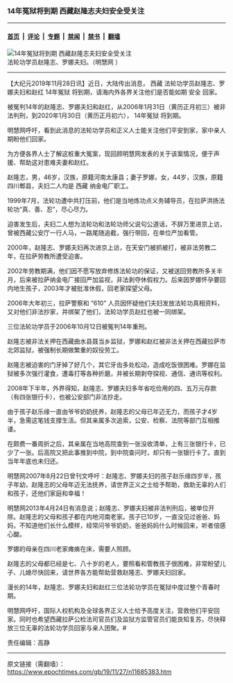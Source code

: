 ### 14年冤狱将到期 西藏赵隆志夫妇安全受关注

---

#### [首页](../../../..?n11685383) &nbsp;|&nbsp; [评论](../../../../../epoch-comment?n11685383) &nbsp;|&nbsp; [专题](../../../../../epoch-special?n11685383) &nbsp;|&nbsp; [禁闻](../../../../../epoch-news?n11685383) &nbsp;|&nbsp; [禁书](../../../../../books?n11685383) &nbsp;|&nbsp; [翻墙](https://github.com/gfw-breaker/nogfw/blob/master/README.md?n11685383)


<div><img alt="14年冤狱将到期 西藏赵隆志夫妇安全受关注" class="attachment-djy_600_400 size-djy_600_400 wp-post-image" src="https://i.epochtimes.com/assets/uploads/2019/11/Screen-Shot-2019-11-27-at-2.37.19-PM-600x400.png"/>
<div class="caption">
 法轮功学员赵隆志、罗娜夫妇。（明慧网
）
</div></div><hr/><div class="post_content" id="artbody" itemprop="articleBody">
 <!-- article content begin -->
 <p>
  【大纪元2019年11月28日讯】近日，大陆传出消息，
  <ok href="https://www.epochtimes.com/gb/tag/%E8%A5%BF%E8%97%8F.html">
   西藏
  </ok>
  法轮功学员赵隆志、罗娜夫妇和赵红
  <ok href="https://www.epochtimes.com/gb/tag/14%E5%B9%B4%E5%86%A4%E7%8B%B1.html">
   14年冤狱
  </ok>
  将到期，请海内外各界关注他们是否能如期
  <ok href="https://www.epochtimes.com/gb/tag/%E5%AE%89%E5%85%A8.html">
   安全
  </ok>
  回家。
 </p>
 <p class="p2">
  <span class="s1">
   被冤判14年的赵隆志、罗娜夫妇和赵红，从2006年1月31日（黄历正月初三）被非法判刑，到2020年1月30日（黄历正月初六），
   <ok href="https://www.epochtimes.com/gb/tag/14%E5%B9%B4%E5%86%A4%E7%8B%B1.html">
    14年冤狱
   </ok>
   将到期。
  </span>
 </p>
 <p class="p2">
  <span class="s1">
   明慧网呼吁，看到此消息的法轮功学员和正义人士能关注他们平安到家，家中亲人期盼他们回家。
  </span>
 </p>
 <p class="p4">
  <span class="s1">
   为方便各界人士了解这桩重大冤案，现回顾明慧网发表的关于该案情况，便于声援、帮助这对患难夫妻和赵红。
  </span>
 </p>
 <p class="p4">
  <span class="s1">
   赵隆志，男，46岁，汉族，原籍河南太康县；妻子罗娜，女，44岁，汉族，原籍四川郫县，夫妇二人均是
   <ok href="https://www.epochtimes.com/gb/tag/%E8%A5%BF%E8%97%8F.html">
    西藏
   </ok>
   纳金电厂职工。
  </span>
 </p>
 <p class="p4">
  <span class="s1">
   1999年7月，法轮功遭中共打压前，他们是当地炼功点义务辅导员，在拉萨洪扬法轮功“真、善、忍”，尽心尽力。
  </span>
 </p>
 <p class="p4">
  <span class="s1">
   迫害发生后，夫妇二人想为法轮功和法轮功师父说句公道话，不辞万里进京上访，曾被西藏公安厅一行人马，一路尾随追截，强行带回，在单位严加看管。
  </span>
 </p>
 <p class="p4">
  <span class="s1">
   2000年，赵隆志、罗娜夫妇再次进京上访，在天安门被抓被打，被非法劳教二年，在拉萨劳教所遭受迫害。
  </span>
 </p>
 <p class="p4">
  <span class="s1">
   2002年劳教期满，他们因不愿写放弃修炼法轮功的保证，又被送回劳教所多关半月，后来被拉萨纳金电厂接回严加监视，非法剥夺休假权力。后来因罗娜怀孕要回内地生孩子，2003年才被批准休假，回老家探望父母。
  </span>
 </p>
 <p class="p4">
  <span class="s1">
   2006年大年初三，拉萨警察和
   <span class="s2">
    “610”
   </span>
   人员因怀疑他们夫妇发放法轮功真相资料，又对他们非法抄家，并绑架了他们，法轮功学员赵红也被一同绑架。
  </span>
 </p>
 <p class="p4">
  <span class="s1">
   三位法轮功学员于2006年10月12日被冤判14年重刑。
  </span>
 </p>
 <p class="p4">
  <span class="s1">
   赵隆志被非法关押在西藏曲水县聂当乡监狱，罗娜和赵红被非法关押在西藏拉萨市北郊监狱，被强制长期做繁重的奴役劳工。
  </span>
 </p>
 <p class="p4">
  <span class="s1">
   赵隆志被迫害的门牙掉了好几个，其它牙齿多处松动，造成吃饭很困难。罗娜在监狱被多次强行灌食，遭毒打等各种折磨，并被长期剥夺探视、通信、通讯等权利。
  </span>
 </p>
 <p class="p4">
  <span class="s1">
   2008年下半年，外界得知，赵隆志、罗娜夫妇多年省吃俭用的四、五万元存款（有四张银行卡），也被公安部门非法抄走。
  </span>
 </p>
 <p class="p4">
  <span class="s1">
   由于孩子赵乐缘一直由爷爷奶奶抚养，赵隆志的父母已年迈无力，而孩子才4岁半，急需这笔钱支撑生活。但其亲属多次追索，公安、检察、法院等部门互相推诿。
  </span>
 </p>
 <p class="p4">
  <span class="s1">
   在颇费一番周折之后，其亲属在当地高院查到一张没收清单，上有三张银行卡，已少了一张。后高院又把此事推到中院，到中院查问时，却只有一张银行卡了。直到当年年底也未归还。
  </span>
 </p>
 <p class="p4">
  <span class="s1">
   明慧网2007年8月22日曾刊文呼吁：赵隆志、罗娜夫妇的孩子赵乐缘四岁半，孩子年幼，赵隆志的父母年迈无法抚养，请世界正义之士给予帮助，救助无辜的人们和孩子，还他们家庭和幸福！
  </span>
 </p>
 <p class="p4">
  <span class="s1">
   明慧网2013年4月24日有消息说；赵隆志、罗娜夫妇被非法判刑后，被单位开除。赵隆志的父母和孩子都在内地河南老家。孩子已10岁，一直没见过爸爸、妈妈，不知道他们长什么模样，经常问爷爷奶奶，爸爸妈妈什么时候回来，听者倍感心酸。
  </span>
 </p>
 <p class="p4">
  <span class="s1">
   罗娜的母亲在四川老家瘫痪在床，需要人照顾。
  </span>
 </p>
 <p class="p4">
  <span class="s1">
   赵隆志的父母都已经是七、八十岁的老人，要照看和管教孩子很困难，非常盼望儿子、儿媳尽快回来，请世界各方能帮助营救赵隆志、罗娜夫妇回家。
  </span>
 </p>
 <p class="p4">
  <span class="s1">
   漫长的14年，赵隆志、罗娜夫妇和赵红三位法轮功学员在冤狱中度过整个青春时期。
  </span>
 </p>
 <p class="p4">
  <span class="s1">
   明慧网呼吁，国际人权机构及全球各界正义人士给予高度关注，营救他们平安回家。同时也希望西藏拉萨公检法司官员们及监狱方监管官员们能良知复苏，尽快释放三位无辜的法轮功学员回家与亲人团聚。#
  </span>
 </p>
 <p class="p4">
  责任编辑：高静
 </p>
 <!-- article content end -->
 <div id="below_article_ad">
 </div>
</div>


---

原文链接（需翻墙）：https://www.epochtimes.com/gb/19/11/27/n11685383.htm